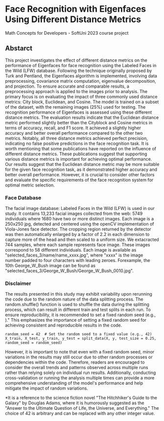 # Face Recognition with Eigenfaces Using Different Distance Metrics

Math Concepts for Developers - SoftUni 2023 course project

## Abstarct
This project investigates the effect of different distance metrics on the performance of Eigenfaces for face recognition using the Labeled Faces in the Wild (LFW) database. Following the technique originally proposed by Turk and Pentland, the Eigenfaces algorithm is implemented, involving data preprocessing, covariance matrix computation, eigenvalue decomposition, and projection. To ensure accurate and comparable results, a preprocessing approach is applied to the images prior to analysis. The primary focus is on evaluating the impact of three commonly used distance metrics: City block, Euclidean, and Cosine. The model is trained on a subset of the dataset, with the remaining images (25%) used for testing. The recognition performance of Eigenfaces is assessed using these different distance metrics. The evaluation results indicate that the Euclidean distance metric performed slightly better than the Cityblock and Cosine metrics in terms of accuracy, recall, and F1 score. It achieved a slightly higher accuracy and better overall performance compared to the other two metrics. Notably, all three distance metrics achieved perfect precision, indicating no false positive predictions in the face recognition task. It is worth mentioning that some publications have reported on the influence of different distance metrics. These publications suggest that supporting various distance metrics is important for achieving optimal performance. Our results suggest that the Euclidean distance metric may be more suitable for the given face recognition task, as it demonstrated higher accuracy and better overall performance. However, it is crucial to consider other factors and evaluate the specific requirements of the face recognition system for optimal metric selection.

### Face Database
The facial image database: Labeled Faces in the Wild (LFW) is used in our study. It contains 13,233 facial images collected from the web: 5749 individuals where 1680 have two or more distinct images. Each image is a 250x250 jpg, detected and centered using the openCV implementation of Viola-Jones face detector. The cropping region returned by the detector was then automatically enlarged by a factor of 2.2 in each dimension to capture more of the head and then scaled to a uniform size.
We extacracted 744 samples, where each sample represents face image. These images correspond to 58 different individuals. Each image is available as "selected_faces_3/name/name_xxxx.jpg", where "xxxx" is the image number padded to four characters with leading zeroes. Forexample, the 10th George_W_Bush image can be found as "selected_faces_3/George_W_Bush/George_W_Bush_0010.jpg".

### Disclaimer
The results presented in this study may exhibit variability upon rerunning the code due to the random nature of the data splitting process. The random.shuffle() function is used to shuffle the data during the splitting process, which can result in different train and test splits in each run. To ensure reproducibility, it is recommended to set a fixed random seed (e.g., )." This emphasizes the importance of setting a fixed random seed for achieving consistent and reproducible results in the code.
```pytont
random_seed = 42  # Set the random seed to a fixed value (e.g., 42)
X_train, X_test, y_train, y_test = split_data(X, y, test_size = 0.25, random_seed = random_seed)
```

However, it is important to note that even with a fixed random seed, minor variations in the results may still occur due to other random processes or dependencies within the code. Therefore, readers are encouraged to consider the overall trends and patterns observed across multiple runs rather than relying solely on individual run results. Additionally, conducting cross-validation or running the analysis multiple times can provide a more comprehensive understanding of the model's performance and help mitigate the impact of random variations.

*It is a reference to the science fiction novel "The Hitchhiker's Guide to the Galaxy" by Douglas Adams, where it is humorously suggested as the "Answer to the Ultimate Question of Life, the Universe, and Everything." The choice of 42 is arbitrary and can be replaced with any other integer value.
